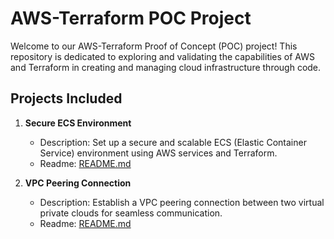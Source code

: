 # AWS-Terraform POC Project

Welcome to our AWS-Terraform Proof of Concept (POC) project! This repository is dedicated to exploring and validating the capabilities of AWS and Terraform in creating and managing cloud infrastructure through code.

## Projects Included

1. **Secure ECS Environment**
   - Description: Set up a secure and scalable ECS (Elastic Container Service) environment using AWS services and Terraform.
   - Readme: [README.md](https://github.com/sudh33ra/ecs-tf-poc/blob/main/README.md)

2. **VPC Peering Connection**
   - Description: Establish a VPC peering connection between two virtual private clouds for seamless communication.
   - Readme: [README.md](https://github.com/sudh33ra/aws-vpc-peering-poc/blob/main/README.md)

